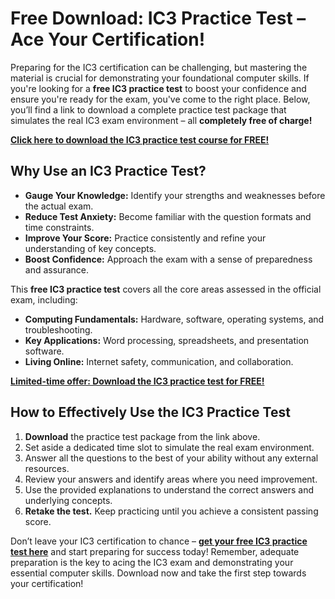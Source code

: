 # Free Download: IC3 Practice Test – Ace Your Certification!

Preparing for the IC3 certification can be challenging, but mastering the material is crucial for demonstrating your foundational computer skills. If you're looking for a **free IC3 practice test** to boost your confidence and ensure you're ready for the exam, you've come to the right place. Below, you’ll find a link to download a complete practice test package that simulates the real IC3 exam environment – all **completely free of charge!**

[**Click here to download the IC3 practice test course for FREE!**](https://udemywork.com/ic3-practice-test)

## Why Use an IC3 Practice Test?

*   **Gauge Your Knowledge:** Identify your strengths and weaknesses before the actual exam.
*   **Reduce Test Anxiety:** Become familiar with the question formats and time constraints.
*   **Improve Your Score:** Practice consistently and refine your understanding of key concepts.
*   **Boost Confidence:** Approach the exam with a sense of preparedness and assurance.

This **free IC3 practice test** covers all the core areas assessed in the official exam, including:

*   **Computing Fundamentals:** Hardware, software, operating systems, and troubleshooting.
*   **Key Applications:** Word processing, spreadsheets, and presentation software.
*   **Living Online:** Internet safety, communication, and collaboration.

[**Limited-time offer: Download the IC3 practice test for FREE!**](https://udemywork.com/ic3-practice-test)

## How to Effectively Use the IC3 Practice Test

1.  **Download** the practice test package from the link above.
2.  Set aside a dedicated time slot to simulate the real exam environment.
3.  Answer all the questions to the best of your ability without any external resources.
4.  Review your answers and identify areas where you need improvement.
5.  Use the provided explanations to understand the correct answers and underlying concepts.
6. **Retake the test.** Keep practicing until you achieve a consistent passing score.

Don’t leave your IC3 certification to chance – **[get your free IC3 practice test here](https://udemywork.com/ic3-practice-test)** and start preparing for success today! Remember, adequate preparation is the key to acing the IC3 exam and demonstrating your essential computer skills. Download now and take the first step towards your certification!

